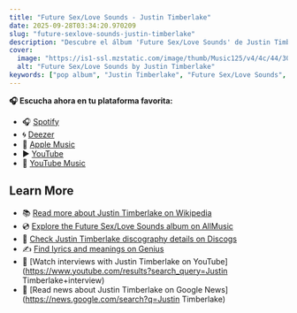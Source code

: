```yaml
---
title: "Future Sex/Love Sounds - Justin Timberlake"
date: 2025-09-28T03:34:20.970209
slug: "future-sexlove-sounds-justin-timberlake"
description: "Descubre el álbum 'Future Sex/Love Sounds' de Justin Timberlake, un destacado de la música pop."
cover:
  image: "https://is1-ssl.mzstatic.com/image/thumb/Music125/v4/4c/44/30/4c4430dd-150b-d393-ec70-4894975f4b16/888880422095.jpg/500x500bb.jpg"
  alt: "Future Sex/Love Sounds by Justin Timberlake"
keywords: ["pop album", "Justin Timberlake", "Future Sex/Love Sounds", "music"]
---
```






**🎧 Escucha ahora en tu plataforma favorita:**

- 🎧 [Spotify](https://open.spotify.com/search/Future%20Sex/Love%20Sounds%20Justin%20Timberlake)
- 🌀 [Deezer](https://www.deezer.com/search/Future%20Sex/Love%20Sounds%20Justin%20Timberlake)
- 🍎 [Apple Music](https://music.apple.com/search?term=Future%20Sex/Love%20Sounds%20Justin%20Timberlake)
- ▶️ [YouTube](https://www.youtube.com/results?search_query=Future%20Sex/Love%20Sounds%20Justin%20Timberlake)
- 🎵 [YouTube Music](https://music.youtube.com/search?q=Future%20Sex/Love%20Sounds%20Justin%20Timberlake)

## Learn More

- 📚 [Read more about Justin Timberlake on Wikipedia](https://en.wikipedia.org/wiki/Justin+Timberlake)
- 💿 [Explore the Future Sex/Love Sounds album on AllMusic](https://www.allmusic.com/search/albums/Future+Sex%2FLove+Sounds)
- 📀 [Check Justin Timberlake discography details on Discogs](https://www.discogs.com/search/?q=Future+Sex%2FLove+Sounds+Justin+Timberlake&type=all)
- ✍️ [Find lyrics and meanings on Genius](https://genius.com/search?q=Future+Sex%2FLove+Sounds%20Justin+Timberlake)
- 🎤 [Watch interviews with Justin Timberlake on YouTube](https://www.youtube.com/results?search_query=Justin Timberlake+interview)
- 📰 [Read news about Justin Timberlake on Google News](https://news.google.com/search?q=Justin Timberlake)